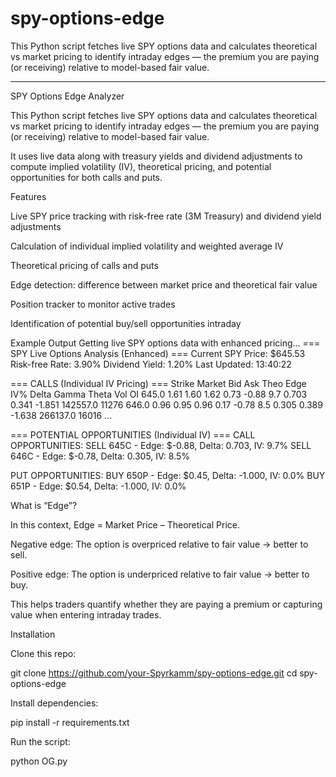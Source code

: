 # spy-options-edge
This Python script fetches live SPY options data and calculates theoretical vs market pricing to identify intraday edges — the premium you are paying (or receiving) relative to model-based fair value.

--------
SPY Options Edge Analyzer

This Python script fetches live SPY options data and calculates theoretical vs market pricing to identify intraday edges — the premium you are paying (or receiving) relative to model-based fair value.

It uses live data along with treasury yields and dividend adjustments to compute implied volatility (IV), theoretical pricing, and potential opportunities for both calls and puts.

Features

Live SPY price tracking with risk-free rate (3M Treasury) and dividend yield adjustments

Calculation of individual implied volatility and weighted average IV

Theoretical pricing of calls and puts

Edge detection: difference between market price and theoretical fair value

Position tracker to monitor active trades

Identification of potential buy/sell opportunities intraday

Example Output
Getting live SPY options data with enhanced pricing...
=== SPY Live Options Analysis (Enhanced) ===
Current SPY Price: $645.53
Risk-free Rate: 3.90%
Dividend Yield: 1.20%
Last Updated: 13:40:22

=== CALLS (Individual IV Pricing) ===
 Strike  Market  Bid   Ask  Theo  Edge  IV%  Delta  Gamma  Theta      Vol    OI
  645.0    1.61 1.60  1.62  0.73 -0.88  9.7  0.703  0.341 -1.851 142557.0 11276
  646.0    0.96 0.95  0.96  0.17 -0.78  8.5  0.305  0.389 -1.638 266137.0 16016
...

=== POTENTIAL OPPORTUNITIES (Individual IV) ===
CALL OPPORTUNITIES:
  SELL 645C - Edge: $-0.88, Delta: 0.703, IV: 9.7%
  SELL 646C - Edge: $-0.78, Delta: 0.305, IV: 8.5%

PUT OPPORTUNITIES:
  BUY 650P - Edge: $0.45, Delta: -1.000, IV: 0.0%
  BUY 651P - Edge: $0.54, Delta: -1.000, IV: 0.0%

What is “Edge”?

In this context, Edge = Market Price – Theoretical Price.

Negative edge: The option is overpriced relative to fair value → better to sell.

Positive edge: The option is underpriced relative to fair value → better to buy.

This helps traders quantify whether they are paying a premium or capturing value when entering intraday trades.

Installation

Clone this repo:

git clone https://github.com/your-Spyrkamm/spy-options-edge.git
cd spy-options-edge


Install dependencies:

pip install -r requirements.txt


Run the script:

python OG.py
